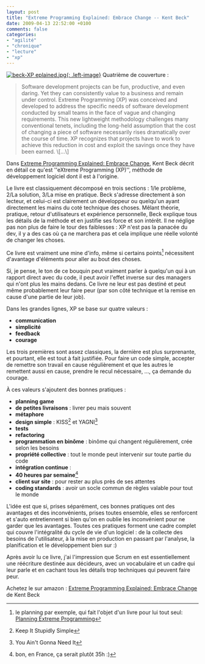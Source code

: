 ```yaml
---
layout: post
title: "Extreme Programming Explained: Embrace Change -- Kent Beck"
date: 2009-04-13 22:52:00 +0100
comments: false
categories: 
- "agilité"
- "chronique"
- "lecture"
- "xp"
---
```

[![beck-XP eplained.jpg](https://blog-img.crafting-labs.fr/couverture/.beck_-_XP_eplained_s.jpg){: .left-image}](
http://www.amazon.fr/gp/product/0321278658?ie=UTF8&tag=monbloamoique-21&linkCode=as2&camp=1642&creative=19458&creativeASIN=0321278658)
Quatrième de couverture :

> Software development projects can be fun, productive, and even daring. Yet they can consistently value to a business and remain under control.
Extreme Programming (XP) was conceived and developed to address the specific needs of software development conducted by small teams in the face of vague and changing requirements. This new lightweight methodology challenges many conventional tenets, including the long-held assumption that the cost of changing a piece of software necessarily rises dramatically over the course of time. XP recognizes that projects have to work to achieve this reduction in cost and exploit the savings once they have been earned. \\[...\\]


Dans [Extreme Programming Explained: Embrace Change](http://www.amazon.fr/gp/product/0321278658?ie=UTF8&tag=monbloamoique-21&linkCode=as2&camp=1642&creative=19458&creativeASIN=0321278658), Kent Beck décrit en détail ce qu'est ''eXtreme Programming (XP)'', méthode de développement logiciel dont il est à l'origine.

Le livre est classiquement décomposé en trois sections : 1/le problème, 2/La solution, 3/La mise en pratique.
Beck s'adresse directement à son lecteur, et celui-ci est clairement un développeur ou quelqu'un ayant directement les mains du coté technique des choses. 
Mêlant théorie, pratique, retour d'utilisateurs et expérience personnelle, Beck explique tous les détails de la méthode et en justifie ses force et son intérêt. Il ne néglige pas non plus de faire le tour des faiblesses : XP n'est pas la panacée du dev, il y a des cas où ça ne marchera pas et cela implique une réelle volonté de changer les choses.

Ce livre est vraiment une mine d'info, même si certains points[^1] nécessitent d'avantage d'éléments pour aller au bout des choses.

Si, je pense, le ton de ce bouquin peut vraiment parler à quelqu'un qui à un rapport direct avec du code, il peut avoir l'effet inverse sur des managers qui n'ont plus les mains dedans. Ce livre ne leur est pas destiné et peut même probablement leur faire peur (par son côté technique et la remise en cause d'une partie de leur job).

Dans les grandes lignes, XP se base sur quatre valeurs :

* __communication__
* __simplicité__
* __feedback__
* __courage__

Les trois premières sont assez classiques, la dernière est plus surprenante, et pourtant, elle est tout à fait justifiée. Pour faire un code simple, accepter de remettre son travail en cause régulièrement et que les autres le remettent aussi en cause, prendre le recul nécessaire, ..., ça demande du courage.

À ces valeurs s'ajoutent des bonnes pratiques :

* __planning game__
* __de petites livraisons__ : livrer peu mais souvent
* __métaphore__ 
* __design simple__ : KISS[^2] et YAGNI[^3]
* __tests__
* __refactoring__
* __programmation en binôme__ : binôme qui changent régulièrement, crée selon les besoins
* __propriété collective__ : tout le monde peut intervenir sur toute partie du code
* __intégration continue__ : 
* __40 heures par semaine__[^4]
* __client sur site__ : pour rester au plus près de ses attentes
* __coding standards__ : avoir un socle commun de règles valable pour tout le monde

L'idée est que si, prises séparément, ces bonnes pratiques ont des avantages et des inconvénients, prises toutes ensemble, elles se renforcent et s'auto entretiennent si bien qu'on en oublie les inconvénient pour ne garder que les avantages.
Toutes ces pratiques forment une cadre complet qui couvre l'intégralité du cycle de vie d'un logiciel : de la collecte des besoins de l'utilisateur, à la mise en production en passant par l'analyse, la planification et le développement bien sur :)

Après avoir lu ce livre, j'ai l'impression que Scrum en est essentiellement une réécriture destinée aux décideurs, avec un vocabulaire et un cadre qui leur parle et en cachant tous les détails trop techniques qui peuvent faire peur.

Achetez le sur amazon : [Extreme Programming Explained: Embrace Change](http://www.amazon.fr/gp/product/0321278658?ie=UTF8&tag=monbloamoique-21&linkCode=as2&camp=1642&creative=19458&creativeASIN=0321278658) de Kent Beck


[^1]: le planning par exemple, qui fait l'objet d'un livre pour lui tout seul: [Planning Extreme Programming](http://www.amazon.fr/gp/product/0201710919?ie=UTF8&tag=monbloamoique-21&linkCode=as2&camp=1642&creative=19458&creativeASIN=0201710919)
[^2]: Keep It Stupidly Simple
[^3]: You Ain't Gonna Need It
[^4]: bon, en France, ça serait plutôt 35h :)
